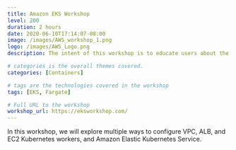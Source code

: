 ```yaml
---
title: Amazon EKS Workshop
level: 200
duration: 2 hours
date: 2020-06-10T17:14:07-08:00
image: /images/AWS_workshop_1.png
logo: /images/AWS_Logo.png
description: The intent of this workshop is to educate users about the features of Amazon EKS

# categories is the overall themes covered. 
categories: [Containers]

# tags are the technologies covered in the workshop
tags: [EKS, Fargate]

# Full URL to the workshop
workshop_url: https://eksworkshop.com/
---
```


In this workshop, we will explore multiple ways to configure VPC, ALB, and EC2 Kubernetes workers, and Amazon Elastic Kubernetes Service.